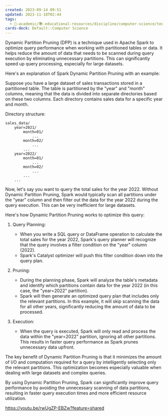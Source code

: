 ```yaml
---
created: 2023-09-14 09:51
updated: 2023-11-18T02:44
tags:
  - 🔴-academic/📚-educational-resources/discipline/computer-science/technology/apache-spark
cards-deck: Default::Computer Science
---
```

Dynamic Partition Pruning (DPP) is a technique used in Apache Spark to optimize query performance when working with partitioned tables or data. It helps reduce the amount of data that needs to be scanned during query execution by eliminating unnecessary partitions. This can significantly speed up query processing, especially for large datasets.

Here's an explanation of Spark Dynamic Partition Pruning with an example:

Suppose you have a large dataset of sales transactions stored in a partitioned table. The table is partitioned by the "year" and "month" columns, meaning that the data is divided into separate directories based on these two columns. Each directory contains sales data for a specific year and month.

Directory structure:
```
sales_data/
    year=2021/
        month=01/
            ...
        month=02/
            ...
        ...
    year=2022/
        month=01/
            ...
        month=02/
            ...
        ...
    ...
```

Now, let's say you want to query the total sales for the year 2022. Without Dynamic Partition Pruning, Spark would typically scan all partitions under the "year" column and then filter out the data for the year 2022 during the query execution. This can be very inefficient for large datasets.

Here's how Dynamic Partition Pruning works to optimize this query:

1. Query Planning:
   - When you write a SQL query or DataFrame operation to calculate the total sales for the year 2022, Spark's query planner will recognize that the query involves a filter condition on the "year" column (2022).
   - Spark's Catalyst optimizer will push this filter condition down into the query plan.

2. Pruning:
   - During the planning phase, Spark will analyze the table's metadata and identify which partitions contain data for the year 2022 (in this case, the "year=2022" partition).
   - Spark will then generate an optimized query plan that includes only the relevant partitions. In this example, it will skip scanning the data for all other years, significantly reducing the amount of data to be processed.

3. Execution:
   - When the query is executed, Spark will only read and process the data within the "year=2022" partition, ignoring all other partitions. This results in faster query performance as Spark prunes unnecessary data upfront.

The key benefit of Dynamic Partition Pruning is that it minimizes the amount of I/O and computation required for a query by intelligently selecting only the relevant partitions. This optimization becomes especially valuable when dealing with large datasets and complex queries.

By using Dynamic Partition Pruning, Spark can significantly improve query performance by avoiding the unnecessary scanning of data partitions, resulting in faster query execution times and more efficient resource utilization.


https://youtu.be/rwUgZP-EBZw?feature=shared


